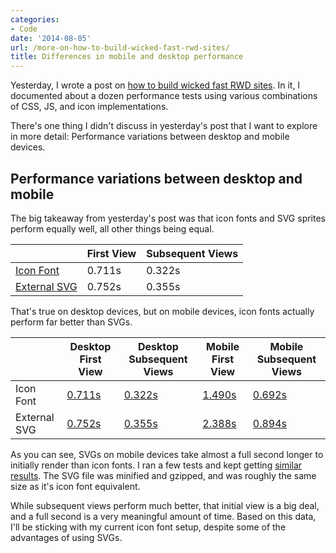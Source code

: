 ```yaml
---
categories:
- Code
date: '2014-08-05'
url: /more-on-how-to-build-wicked-fast-rwd-sites/
title: Differences in mobile and desktop performance
---
```


Yesterday, I wrote a post on [how to build wicked fast RWD sites](/how-to-build-wicked-fast-rwd-sites/). In it, I documented about a dozen performance tests using various combinations of CSS, JS, and icon implementations.

There's one thing I didn't discuss in yesterday's post that I want to explore in more detail: Performance variations between desktop and mobile devices.

<!--more-->

## Performance variations between desktop and mobile

The big takeaway from yesterday's post was that icon fonts and SVG sprites perform equally well, all other things being equal.

<table>
	<thead>
		<tr>
			<th></th>
			<th>First View</th>
			<th>Subsequent Views</th>
		</tr>
	</thead>
	<tbody>
		<tr>
			<td><a href="http://www.webpagetest.org/result/140803_WF_NSQ/">Icon Font</a></td>
			<td>0.711s</td>
			<td>0.322s</td>
		</tr>
		<tr>
			<td><a href="http://www.webpagetest.org/result/140804_JM_PZ1/">External SVG</a></td>
			<td>0.752s</td>
			<td>0.355s</td>
		</tr>
	</tbody>
</table>

That's true on desktop devices, but on mobile devices, icon fonts actually perform far better than SVGs.

<table>
	<thead>
		<tr>
			<th></th>
			<th>Desktop First View</th>
			<th>Desktop Subsequent Views</th>
			<th>Mobile First View</th>
			<th>Mobile Subsequent Views</th>
		</tr>
	</thead>
	<tbody>
		<tr>
			<td>Icon Font</td>
			<td><a href="http://www.webpagetest.org/result/140803_WF_NSQ/">0.711s</a></td>
			<td><a href="http://www.webpagetest.org/result/140803_WF_NSQ/">0.322s</a></td>
			<td><a href="http://www.webpagetest.org/result/140804_24_TYF/">1.490s</a></td>
			<td><a href="http://www.webpagetest.org/result/140804_24_TYF/">0.692s</a></td>
		</tr>
		<tr>
			<td>External SVG</td>
			<td><a href="http://www.webpagetest.org/result/140804_JM_PZ1/">0.752s</a></td>
			<td><a href="http://www.webpagetest.org/result/140804_JM_PZ1/">0.355s</a></td>
			<td><a href="http://www.webpagetest.org/result/140804_R2_T0V/">2.388s</a></td>
			<td><a href="http://www.webpagetest.org/result/140804_R2_T0V/">0.894s</a></td>
		</tr>
	</tbody>
</table>

As you can see, SVGs on mobile devices take almost a full second longer to initially render than icon fonts. I ran a few tests and kept getting [similar results](http://www.webpagetest.org/result/140804_EY_SVJ/). The SVG file was minified and gzipped, and was roughly the same size as it's icon font equivalent.

While subsequent views perform much better, that initial view is a big deal, and a full second is a very meaningful amount of time. Based on this data, I'll be sticking with my current icon font setup, despite some of the advantages of using SVGs.